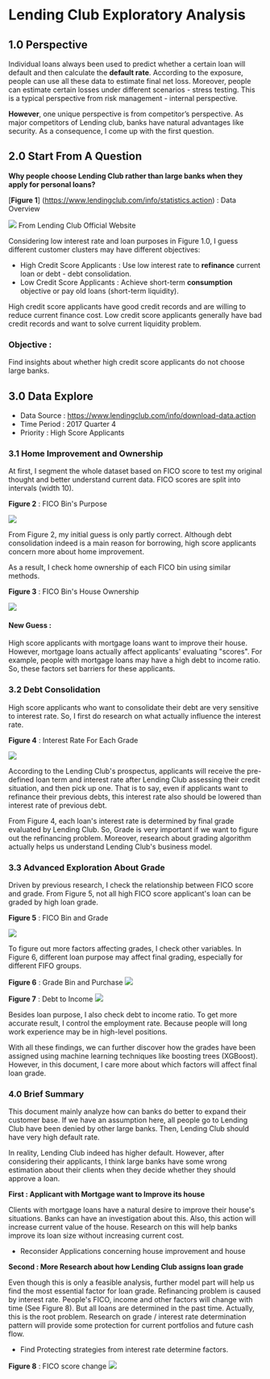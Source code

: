# Lending Club Exploratory Analysis 

## 1.0 Perspective

Individual loans always been used to predict whether a certain loan will default and then calculate the **default rate**. According to the exposure, people can use all these data to estimate final net loss. Moreover, people can estimate certain losses under different scenarios - stress testing. This is a typical perspective from risk management - internal perspective.

**However**, one unique perspective is from competitor’s perspective. As major competitors of  Lending club, banks have natural advantages like security. As a consequence, I come up with the first question. 

## 2.0 Start From A Question

**Why people choose Lending Club rather than large banks when they apply for personal loans?**

[**Figure 1**] (https://www.lendingclub.com/info/statistics.action) : Data Overview

![](./images/overview.png)
From Lending Club Official Website

Considering low interest rate and loan purposes in Figure 1.0, I guess different  customer clusters may have different objectives:

- High Credit Score Applicants : Use low interest rate to **refinance** current loan or debt - debt consolidation. 
- Low Credit Score Applicants : Achieve short-term **consumption** objective or pay old loans (short-term liquidity).

High credit score applicants have good credit records and are willing to reduce current finance cost. Low credit score applicants generally have bad credit records and want to solve current liquidity problem.

### Objective :
Find insights about whether high credit score applicants do not choose large banks.

## 3.0 Data Explore


- Data Source : https://www.lendingclub.com/info/download-data.action 
- Time Period : 2017 Quarter 4
- Priority : High Score Applicants 

### 3.1 Home Improvement and Ownership

At first, I segment the whole dataset based on FICO score to test my original thought and better understand current data. FICO scores are split into intervals  (width 10).




**Figure 2** : FICO Bin's Purpose

![](./images/FICO_Purpose.png)




From Figure 2, my initial guess is only partly correct. Although debt consolidation indeed is a main reason for borrowing, high score applicants concern more about home improvement. 

As a result, I check home ownership of each FICO bin using similar methods.




**Figure 3** : FICO Bin's House Ownership

![](./images/FICO_House.png)




#### New Guess :

High score applicants with mortgage loans want to improve their house. However, mortgage loans actually affect applicants' evaluating "scores". For example, people with mortgage loans may have a high debt to income ratio. So, these factors set barriers for these applicants.  

### 3.2 Debt Consolidation 

High score applicants who want to consolidate their debt are very sensitive to interest rate. So, I first do research on what actually influence the interest rate.



**Figure 4** : Interest Rate For Each Grade

![](./images/Grade_int.png)



According to the Lending Club's prospectus, applicants will receive the pre-defined loan term and interest rate after Lending Club assessing their credit situation, and then pick up one. That is to say, even if applicants want to refinance their previous debts, this interest rate also should be lowered than interest rate of previous debt.

From Figure 4, each loan's interest rate is determined by final grade evaluated by Lending Club. So, Grade is very important if we want to figure out the refinancing problem. Moreover, research about grading algorithm actually helps us understand Lending Club's business model.


### 3.3 Advanced Exploration About Grade

Driven by previous research, I check the relationship between FICO score and grade. From Figure 5, not all high FICO score applicant's loan can be graded by high loan grade.

**Figure 5** : FICO Bin and Grade

![](./images/Grade_FICO.png) 

To figure out more factors affecting grades, I check other variables. In Figure 6, different loan purpose may affect final grading, especially for different FIFO groups.  




**Figure 6** : Grade Bin and Purchase
![](./images/Grade_Purpose.png) 




**Figure 7** : Debt to Income 
![](./images/DTI.png) 




Besides loan purpose, I also check debt to income ratio. To get more accurate result, I control the employment rate. Because people will long work experience may be in high-level positions.

With all these findings, we can further discover how the grades have been assigned using machine learning techniques like boosting trees (XGBoost). However, in this document, I care more about which factors will affect final loan grade. 

### 4.0 Brief Summary

This document mainly analyze how can banks do better to expand their customer base. If we have an assumption here, all people go to Lending Club have been denied by other large banks. Then, Lending Club should have very high default rate. 

In reality, Lending Club indeed has higher default. However, after considering their applicants, I think large banks have some wrong estimation about their clients when they decide whether they should approve a loan.

**First : Applicant with Mortgage want to Improve its house**

Clients with mortgage loans have a natural desire to improve their house's situations. Banks can have an investigation about this. Also, this action will increase current value of the house. Research on this will help banks improve its loan size without increasing current cost.

- Reconsider Applications concerning house improvement and house

**Second : More Research about how Lending Club assigns loan grade**

Even though this is only a feasible analysis, further model part will help us find the most essential factor for loan grade. Refinancing problem is caused by interest rate. People's FICO, income and other factors will change with time (See Figure 8). But all loans are determined in the past time. Actually, this is the root problem. Research on grade / interest rate determination pattern will provide some protection for current portfolios and future cash flow.

- Find Protecting strategies from interest rate determine factors.


**Figure 8** : FICO score change
![](./images/FICO_diff.png)


 
